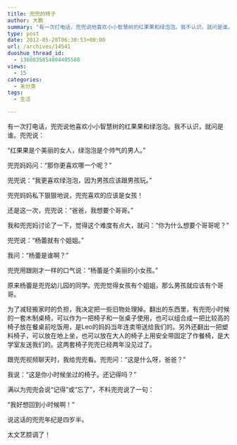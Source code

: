```yaml
---
title: 兜兜的椅子
author: 大鹏
summary: "有一次打电话，兜兜说他喜欢小小智慧树的红果果和绿泡泡。我不认识，就问是谁。兜兜说："
type: post
date: 2012-05-20T06:30:53+00:00
url: /archives/14541
duoshuo_thread_id:
  - 1360835854884405508
views:
  - 15
categories:
  - 未分类
tags:
  - 生活

---
```

有一次打电话，兜兜说他喜欢小小智慧树的红果果和绿泡泡。我不认识，就问是谁。兜兜说：
  
“红果果是个美丽的女人，绿泡泡是个帅气的男人。”
  
兜兜妈妈问：“那你更喜欢哪一个呢？”
  
兜兜说：“我更喜欢绿泡泡，因为男孩应该跟男孩玩。”
  
兜兜妈妈私下狠狠地说，兜兜喜欢的应该是女孩！

还是这一次，兜兜说：“爸爸，我想要个哥哥。”
  
我和兜兜妈讨论了一下，觉得这个难度有点大，就问：“你为什么想要个哥哥呢？”
  
兜兜说：“杨蕾就有个姐姐。”
  
我问：“杨蕾是谁啊？”
  
兜兜用跟刚才一样的口气说：“杨蕾是个美丽的小女孩。”
  
原来杨蕾是兜兜幼儿园的同学。兜兜觉得女孩有个姐姐，那么男孩就应该有个哥哥。

为了减轻搬家时的负担，我决定把一些旧物处理掉。翻出的东西里，有兜兜小时候的一套木制桌椅，可以作为一把椅子和一张桌子使用，也可以组合成一把比较高的椅子放在餐桌前吃饭用，是Leo的妈妈当年连卖带送给我们的。另外还翻出一把塑料椅子，可以放在地上坐，也可以放在大人的椅子上用安全带固定了作餐椅，是大学室友送我们的。这两套椅子兜兜已经两年没见过了。
  
跟兜兜视频聊天时，我给兜兜看。兜兜问：“这是什么呀，爸爸？”
  
我说：“这是你小时候坐过的椅子。还记得吗？”
  
满以为兜兜会说“记得”或“忘了”，不料兜兜说了一句：
  
“我好想回到小时候啊！”
  
说这话的兜兜年纪是四岁半。
  
太文艺腔调了！
